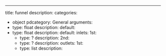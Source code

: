 ---
title: funnel
description:
categories:
 - object
pdcategory: General
arguments:
- type: float
  description:
  default:
- type: float
  description:
  default:
inlets:
  1st:
  - type: ?
    description:
  2nd:
  - type: ?
    description:
outlets:
  1st:
  - type: list
    description:
